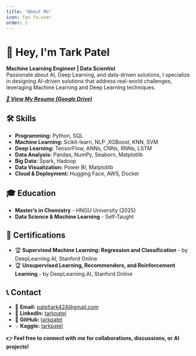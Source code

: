 ```yaml
---
title: "About Me"
icon: fas fa-user
order: 1
---
```


# 📍 Hey, I'm Tark Patel  

**Machine Learning Engineer | Data Scientist**  
Passionate about AI, Deep Learning, and data-driven solutions, I specialize in designing AI-driven solutions that address real-world challenges, leveraging Machine Learning and Deep Learning techniques.

[***📄 View My Resume (Google Drive)***](https://drive.google.com/file/d/1FANbj_DQKs4m5bxIuKJyXC90Vza9lZzk/view?usp=drive_link)

## 🛠 Skills  

- **Programming:** Python, SQL
- **Machine Learning:** Scikit-learn, NLP ,XGBoost, KNN, SVM
- **Deep Learning:** TensorFlow, ANNs, CNNs, RNNs, LSTM
- **Data Analysis:** Pandas, NumPy, Seaborn, Matplotlib  
- **Big Data:** Spark, Hadoop  
- **Data Visualization:** Power BI, Matplotlib  
- **Cloud & Deployment:** Hugging Face, AWS, Docker  

## 🎓 Education  

- **Master’s in Chemistry** - HNGU University (2025)  
- **Data Science & Machine Learning** - Self-Taught  


## 📜 Certifications  

- 🏆 **Supervised Machine Learning: Regression and Classification** - by DeepLearning.AI, Stanford Online 
- 🏆 **Unsupervised Learning, Recommenders, and Reinforcement Learning** - by DeepLearning.AI, Stanford Online



## 📞 Contact  

- 📧 **Email:** pateltark424@gmail.com 
- 💼 **LinkedIn:** [tarkpatel](https://www.linkedin.com/in/tark-patel/)  
- 📂 **GitHub:** [tarkpatel](https://github.com/tarkptel)
- 💡 **Kaggle:** [tarkpatel](https://www.kaggle.com/tark01)
  
**👉 Feel free to connect with me for collaborations, discussions, or AI projects!**
